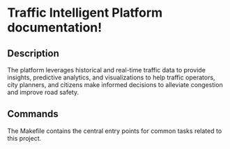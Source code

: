 # Traffic Intelligent Platform documentation!

## Description

The platform leverages historical and real-time traffic data to provide insights, predictive analytics, and visualizations to help traffic operators, city planners, and citizens make informed decisions to alleviate congestion and improve road safety.

## Commands

The Makefile contains the central entry points for common tasks related to this project.

